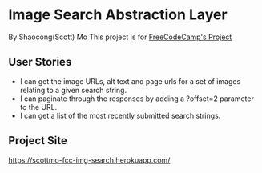 # Image Search Abstraction Layer
By Shaocong(Scott) Mo
This project is for [FreeCodeCamp's Project](https://www.freecodecamp.org/challenges/image-search-abstraction-layer)

## User Stories
- I can get the image URLs, alt text and page urls for a set of images relating to a given search string.
- I can paginate through the responses by adding a ?offset=2 parameter to the URL.
- I can get a list of the most recently submitted search strings.

## Project Site
https://scottmo-fcc-img-search.herokuapp.com/
